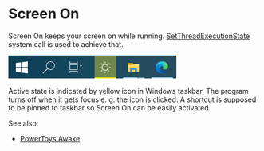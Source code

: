 # Screen On
Screen On keeps your screen on while running. [SetThreadExecutionState](https://docs.microsoft.com/en-us/windows/win32/api/winbase/nf-winbase-setthreadexecutionstate) system call is used to achieve that.

![](assets/screenshot.png)

Active state is indicated by yellow icon in Windows taskbar. The program turns off when it gets focus e. g. the icon is clicked. A shortcut is supposed to be pinned to taskbar so Screen On can be easily activated.

See also:
* [PowerToys Awake](https://docs.microsoft.com/en-us/windows/powertoys/awake)
